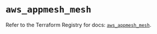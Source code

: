 # `aws_appmesh_mesh`

Refer to the Terraform Registry for docs: [`aws_appmesh_mesh`](https://registry.terraform.io/providers/hashicorp/aws/5.38.0/docs/resources/appmesh_mesh).

